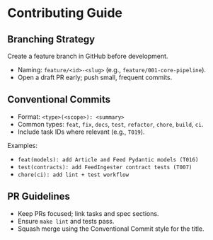 # Contributing Guide

## Branching Strategy
Create a feature branch in GitHub before development.
- Naming: `feature/<id>-<slug>` (e.g., `feature/001-core-pipeline`).
- Open a draft PR early; push small, frequent commits.

## Conventional Commits
- Format: `<type>(<scope>): <summary>`
- Common types: `feat`, `fix`, `docs`, `test`, `refactor`, `chore`, `build`, `ci`.
- Include task IDs where relevant (e.g., `T019`).

Examples:
- `feat(models): add Article and Feed Pydantic models (T016)`
- `test(contracts): add FeedIngester contract tests (T007)`
- `chore(ci): add lint + test workflow`

## PR Guidelines
- Keep PRs focused; link tasks and spec sections.
- Ensure `make lint` and tests pass.
- Squash merge using the Conventional Commit style for the title.